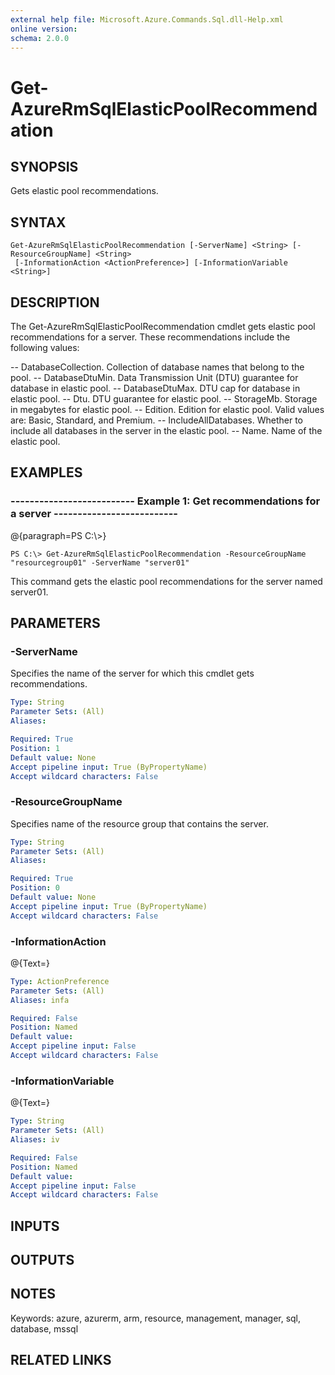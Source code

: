 ```yaml
---
external help file: Microsoft.Azure.Commands.Sql.dll-Help.xml
online version: 
schema: 2.0.0
---
```


# Get-AzureRmSqlElasticPoolRecommendation
## SYNOPSIS
Gets elastic pool recommendations.

## SYNTAX

```
Get-AzureRmSqlElasticPoolRecommendation [-ServerName] <String> [-ResourceGroupName] <String>
 [-InformationAction <ActionPreference>] [-InformationVariable <String>]
```

## DESCRIPTION
The Get-AzureRmSqlElasticPoolRecommendation cmdlet gets elastic pool recommendations for a server.
These recommendations include the following values:

-- DatabaseCollection. Collection of database names that belong to the pool.
-- DatabaseDtuMin. Data Transmission Unit (DTU) guarantee for database in elastic pool. 
-- DatabaseDtuMax. DTU cap for database in elastic pool. 
-- Dtu. DTU guarantee for elastic pool. 
-- StorageMb. Storage in megabytes for elastic pool. 
-- Edition. Edition for elastic pool. Valid values are: Basic, Standard, and Premium. 
-- IncludeAllDatabases. Whether to include all databases in the server in the elastic pool. 
-- Name. Name of the elastic pool.

## EXAMPLES

### --------------------------  Example 1: Get recommendations for a server  --------------------------
@{paragraph=PS C:\\\>}

```
PS C:\> Get-AzureRmSqlElasticPoolRecommendation -ResourceGroupName "resourcegroup01" -ServerName "server01"
```

This command gets the elastic pool recommendations for the server named server01.

## PARAMETERS

### -ServerName
Specifies the name of the server for which this cmdlet gets recommendations.

```yaml
Type: String
Parameter Sets: (All)
Aliases: 

Required: True
Position: 1
Default value: None
Accept pipeline input: True (ByPropertyName)
Accept wildcard characters: False
```

### -ResourceGroupName
Specifies name of the resource group that contains the server.

```yaml
Type: String
Parameter Sets: (All)
Aliases: 

Required: True
Position: 0
Default value: None
Accept pipeline input: True (ByPropertyName)
Accept wildcard characters: False
```

### -InformationAction
@{Text=}

```yaml
Type: ActionPreference
Parameter Sets: (All)
Aliases: infa

Required: False
Position: Named
Default value: 
Accept pipeline input: False
Accept wildcard characters: False
```

### -InformationVariable
@{Text=}

```yaml
Type: String
Parameter Sets: (All)
Aliases: iv

Required: False
Position: Named
Default value: 
Accept pipeline input: False
Accept wildcard characters: False
```

## INPUTS

## OUTPUTS

## NOTES
Keywords: azure, azurerm, arm, resource, management, manager, sql, database, mssql

## RELATED LINKS


